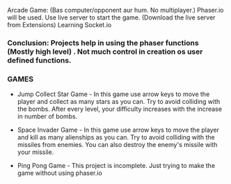 Arcade Game: (Bas computer/opponent aur hum. No multiplayer.)
Phaser.io will be used.
Use live server to start the game. (Download the live server from Extensions)
Learning Socket.io
### Conclusion: Projects help in using the phaser functions (Mostly high level) . Not much control in creation os user defined functions.

### GAMES 
* Jump Collect Star Game - In this game use arrow keys to move the player and collect as many stars as you can. Try to avoid colliding with the bombs. After every level, your difficulty increases with the increase in number of bombs.

* Space Invader Game - In this game use arrow keys to move the player and kill as many alienships as you can. Try to avoid colliding with the missiles from enemies. You can also destroy the enemy's missile with your missile.

* Ping Pong Game - This project is incomplete. Just trying to make the game without using phaser.io